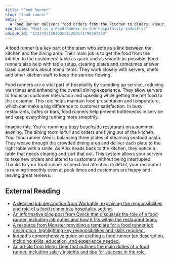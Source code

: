 ```yaml
---
title: "Food Runner"
slug: "food-runner"
meta: >-
  A Food Runner delivers food orders from the kitchen to diners, ensuring timely and accurate service. They support servers, enhancing efficiency and guest satisfaction.
seo_title: "What is a Food Runner in the hospitality industry?"
unique_id: "1722782150300x511269171796567360"
---
```


A food runner is a key part of the team who acts as a link between the kitchen and the dining area. Their main job is to get the food from the kitchen to the customers' table as quick and as smooth as possible. Food runners also help with table setup, clearing plates and sometimes answer basic questions about menu items. They work closely with servers, chefs and other kitchen staff to keep the service flowing.

Food runners are a vital part of hospitality by speeding up service, reducing wait times and enhancing the overall dining experience. They allow servers to focus on customer interaction and upselling while getting the hot food to the customer. This role helps maintain food presentation and temperature, which can make a big difference to customer satisfaction. In busy restaurants, cafes or bars, food runners help prevent bottlenecks in service and keep everything running more smoothly. 

Imagine this: You're running a busy beachside restaurant on a summer evening. The dining room is full and orders are flying out of the kitchen. Your food runner Alex is balancing three plates of steaming seafood pasta. They weave through the crowded dining area and deliver each plate to the right table with a smile. As Alex heads back to the kitchen, they notice a table that needs clearing and sort that out. This system allows your servers to take new orders and attend to customers without being interrupted. Thanks to your food runner's speed and attention to detail, your restaurant is running smoothly even at peak times and customers are happy and leaving great reviews.

## External Reading

- [A detailed job description from Workable, explaining the responsibilities and role of a food runner in a hospitality setting.](https://resources.workable.com/food-runner-job-description)
- [An informative blog post from Qwick that discusses the role of a food runner, including job duties and how it fits within the restaurant team.](https://www.qwick.com/blog/what-is-a-food-runner)
- [A resource from Monster providing a template for a food runner job description, highlighting key responsibilities and skills required.](https://hiring.monster.com/resources/job-descriptions/food-service/food-runner/)
- [Indeed's comprehensive guide on crafting a food runner job description, including skills, education, and experience needed.](https://www.indeed.com/hire/job-description/food-runner)
- [An article from Menu Tiger that outlines the main duties of a food runner, including salary insights and tips for success in the role.](https://www.menutiger.com/blog/food-runner-job-description)